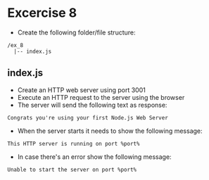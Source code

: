 # Excercise 8

* Create the following folder/file structure:
```
/ex_8
  |-- index.js
```

## index.js
* Create an HTTP web server using port 3001
* Execute an HTTP request to the server using the browser
* The server will send the following text as response:
```
Congrats you're using your first Node.js Web Server
```
* When the server starts it needs to show the following message:
```
This HTTP server is running on port %port%
```
* In case there's an error show the following message:
```
Unable to start the server on port %port%
```
